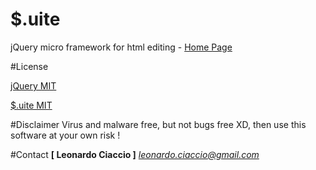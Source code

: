 # $.uite
jQuery micro framework for html editing - [Home Page](http://leonardociaccio.github.io/uite/)

#License

[jQuery MIT](https://tldrlegal.com/license/mit-license)

[$.uite MIT](https://tldrlegal.com/license/mit-license)

#Disclaimer
Virus and malware free, but not bugs free XD, then use this software at your own risk !

#Contact
**[ Leonardo Ciaccio ]**
*leonardo.ciaccio@gmail.com*
